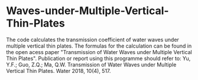# Waves-under-Multiple-Vertical-Thin-Plates
The code calculates the transmission coefficient of water waves under multiple vertical thin plates. The formulas for the calculation can be found in the open acess paper "Transmission of Water Waves under Multiple Vertical Thin Plates".
Publication or report using this programme should refer to: 
Yu, Y.F.; Guo, Z.Q.; Ma, Q.W. Transmission of Water Waves under Multiple Vertical Thin Plates. Water 2018, 10(4), 517.
